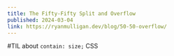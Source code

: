 ```yaml
---
title: The Fifty-Fifty Split and Overflow
published: 2024-03-04
link: https://ryanmulligan.dev/blog/50-50-overflow/
---
```


#TIL about `contain: size;` CSS
